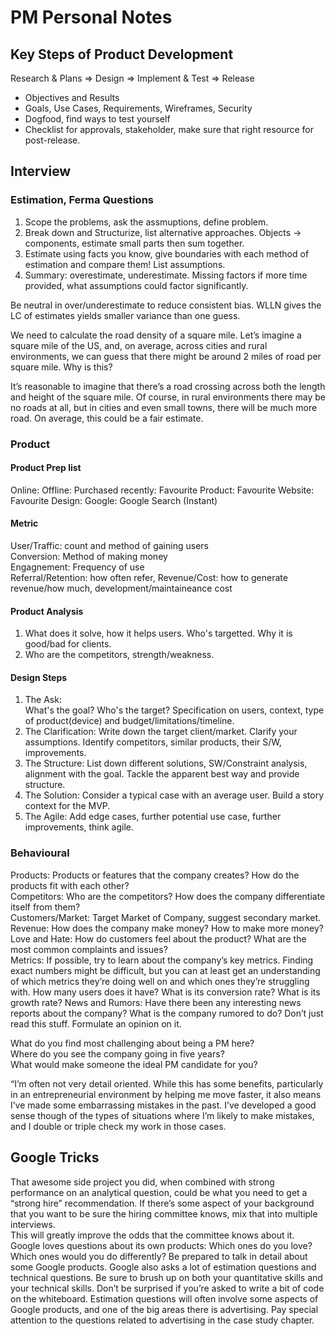 # PM Personal Notes

## Key Steps of Product Development
Research & Plans => Design => Implement & Test => Release  
- Objectives and Results  
- Goals, Use Cases, Requirements, Wireframes, Security
- Dogfood, find ways to test yourself  
- Checklist for approvals, stakeholder, make sure that right resource for post-release.

## Interview
### Estimation, Ferma Questions
1. Scope the problems, ask the assmuptions, define problem.
2. Break down and Structurize, list alternative approaches. Objects -> components, estimate small parts then sum together.
3. Estimate using facts you know, give boundaries with each method of estimation and compare them! List assumptions.
4. Summary: overestimate, underestimate. Missing factors if more time provided, what assumptions could factor significantly.

Be neutral in over/underestimate to reduce consistent bias. WLLN gives the LC of estimates yields smaller variance than one guess.

We need to calculate the road density of a square mile. Let’s imagine a square mile of the US, and, on average, across cities and rural environments, we can guess that there might be around 2 miles of road per square mile. Why is this?

It’s reasonable to imagine that there’s a road crossing across both the length and height of the square mile. Of course, in rural environments there may be no roads at all, but in cities and even small towns, there will be much more road. On average, this could be a fair estimate.


### Product
#### Product Prep list
Online:
Offline:
Purchased recently:
Favourite Product:
Favourite Website:
Favourite Design: 
Google: Google Search (Instant)

#### Metric
User/Traffic: count and method of gaining users  
Conversion: Method of making money  
Engagnement: Frequency of use  
Referral/Retention: how often refer, 
Revenue/Cost: how to generate revenue/how much, development/maintaineance cost

#### Product Analysis
1. What does it solve, how it helps users. Who's targetted. Why it is good/bad for clients.
2. Who are the competitors, strength/weakness.

#### Design Steps
1. The Ask:  
  What's the goal? Who's the target? Specification on users, context, type of product(device) and budget/limitations/timeline.
2. The Clarification:
  Write down the target client/market. Clarify your assumptions. Identify competitors, similar products, their S/W, improvements.
3. The Structure:
  List down different solutions, SW/Constraint analysis, alignment with the goal. Tackle the apparent best way and provide structure.
4. The Solution: 
  Consider a typical case with an average user. Build a story context for the MVP.
5. The Agile:
  Add edge cases, further potential use case, further improvements, think agile. 

### Behavioural
Products: Products or features that the company creates? How do the
products fit with each other?  
Competitors: Who are the competitors? How does the company differentiate itself from them?  
Customers/Market: Target Market of Company, suggest secondary market.  
Revenue: How does the company make money? How to make more money?  
Love and Hate: How do customers feel about the product? What are the most common complaints and issues?  
Metrics: If possible, try to learn about the company’s key metrics. Finding exact numbers might
be difficult, but you can at least get an understanding of which metrics they’re doing well on and
which ones they’re struggling with. How many users does it have? What is its conversion rate?
What is its growth rate?
News and Rumors: Have there been any interesting news reports about the company? What is
the company rumored to do? Don’t just read this stuff. Formulate an opinion on it.

What do you find most challenging about being a PM here?  
Where do you see the company going in five years?  
What would make someone the ideal PM candidate for you?  

“I’m often not very detail oriented. While this has some benefits, particularly in an
entrepreneurial environment by helping me move faster, it also means I’ve made some
embarrassing mistakes in the past. I’ve developed a good sense though of the types of situations
where I’m likely to make mistakes, and I double or triple check my work in those cases.  


## Google Tricks
That awesome side project you did, when combined with strong performance on an analytical question, could be what you need to get a “strong hire” recommendation. If there’s some aspect of your background that you want to be sure the hiring committee knows, mix that into multiple interviews.  
This will greatly improve the odds that the committee knows about it.
Google loves questions about its own products: Which ones do you love? Which ones would you do
differently? Be prepared to talk in detail about some Google products.
Google also asks a lot of estimation questions and technical questions. Be sure to brush up on both
your quantitative skills and your technical skills. Don’t be surprised if you’re asked to write a bit of
code on the whiteboard.
Estimation questions will often involve some aspects of Google products, and one of the big areas
there is advertising. Pay special attention to the questions related to advertising in the case study
chapter.
